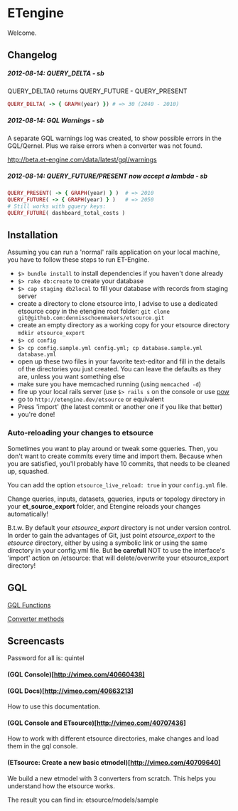 # ETengine

Welcome.

## Changelog

##### 2012-08-14: QUERY_DELTA - sb

QUERY\_DELTA() returns QUERY\_FUTURE - QUERY_PRESENT

```ruby
QUERY_DELTA( -> { GRAPH(year) }) # => 30 (2040 - 2010)
```

##### 2012-08-14: GQL Warnings - sb

A separate GQL warnings log was created, to show possible errors in the GQL/Qernel. Plus we raise errors when a converter was not found.

http://beta.et-engine.com/data/latest/gql/warnings


##### 2012-08-14: QUERY_FUTURE/PRESENT now accept a lambda - sb

```ruby
QUERY_PRESENT( -> { GRAPH(year) } )  # => 2010
QUERY_FUTURE( -> { GRAPH(year) } )   # => 2050
# Still works with gquery keys:
QUERY_FUTURE( dashboard_total_costs )
```

## Installation

Assuming you can run a 'normal' rails application on your local machine,
you have to follow these steps to run ET-Engine.
* `$> bundle install` to install dependencies if you haven't done already
* `$> rake db:create` to create your database
* `$> cap staging db2local` to fill your database with records from staging
  server
* create a directory to clone etsource into, I advise to use
  a dedicated etsource copy in the etengine root folder:
  `git clone git@github.com:dennisschoenmakers/etsource.git`
* create an empty directory as a working copy for your etsource directory
  `mdkir etsource_export`
* `$> cd config`
* `$> cp config.sample.yml config.yml; cp database.sample.yml database.yml`
* open up these two files in your favorite text-editor and fill in the
  details of the directories you just created. You can leave the defaults as
  they are, unless you want something else
* make sure you have memcached running (using `memcached -d`)
* fire up your local rails server (use `$> rails s` on the console or use
  [pow](http://pow.cx)
* go to `http://etengine.dev/etsource` or equivalent
* Press 'import' (the latest commit or another one if you like that better)
* you're done!

### Auto-reloading your changes to etsource

Sometimes you want to play around or tweak some gqueries. Then, you don't
want to create commits every time and import them. Because when you are
satisfied, you'll probably have 10 commits, that needs to be cleaned up,
squashed.

You can add the option `etsource_live_reload: true` in your `config.yml`
file.

Change queries, inputs, datasets, gqueries, inputs or topology directory
in your **et_source_export** folder, and Etengine reloads your changes
automatically!

B.t.w. By default your *etsource_export* directory is not under version control.
In order to gain the advantages of Git, just point *etsource_export* to the
*etsource* directory, either by using a symbolic link or using the same directory
in your config.yml file. But **be carefull** NOT to use the interface's
'import' action on /etsource: that will delete/overwrite your etsource_export
directory!

## GQL

[GQL Functions](http://beta.et-engine.com/doc/Gql/Grammar/Sandbox.html)

[Converter methods](http://beta.et-engine.com/doc/Qernel/ConverterApi.html)

## Screencasts

Password for all is: quintel

#### (GQL Console)[http://vimeo.com/40660438]

#### (GQL Docs)[http://vimeo.com/40663213]

How to use this documentation.

#### (GQL Console and ETsource)[http://vimeo.com/40707436]

How to work with different etsource directories, make changes and load them in
the gql console.

#### (ETsource: Create a new basic etmodel)[http://vimeo.com/40709640]

We build a new etmodel with 3 converters from scratch. This helps you
understand how the etsource works.

The result you can find in: etsource/models/sample
